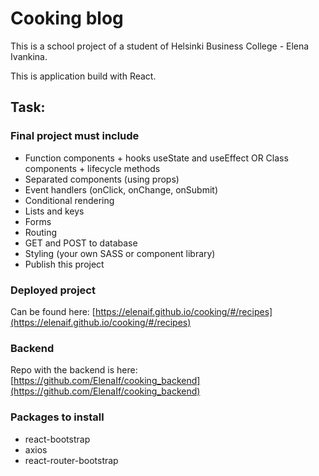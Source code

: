 # Cooking blog

This is a school project of a student of Helsinki Business College - Elena Ivankina.

This is application build with React.

## Task:

### Final project must include

- Function components + hooks useState and useEffect OR Class components + lifecycle methods
- Separated components (using props)
- Event handlers (onClick, onChange, onSubmit)
- Conditional rendering
- Lists and keys
- Forms
- Routing
- GET and POST to database
- Styling (your own SASS or component library)
- Publish this project

### Deployed project

Can be found here: [https://elenaif.github.io/cooking/#/recipes](https://elenaif.github.io/cooking/#/recipes)

### Backend

Repo with the backend is here: [https://github.com/ElenaIf/cooking_backend](https://github.com/ElenaIf/cooking_backend)

### Packages to install

- react-bootstrap
- axios
- react-router-bootstrap
